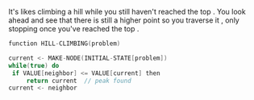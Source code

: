  It's likes climbing a hill while you still haven't reached the top . You look ahead and see that there is still a higher point so you traverse it , only stopping once you've reached the top . 

```c
function HILL-CLIMBING(problem) 

current <- MAKE-NODE(INITIAL-STATE[problem])
while(true) do 
 if VALUE[neighbor] <= VALUE[current] then 
	 return current  // peak found 
current <- neighbor 
```